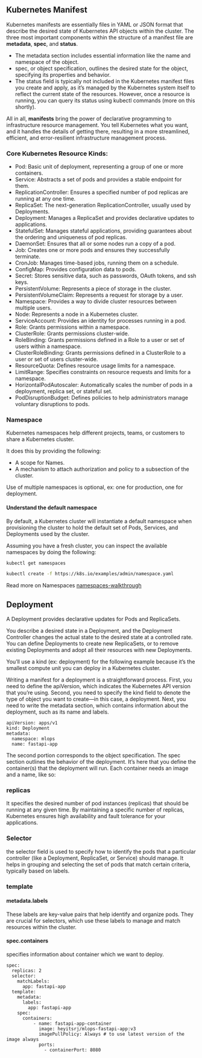 ## Kubernetes Manifest

Kubernetes manifests are essentially files in YAML or JSON format that describe the desired state of Kubernetes API objects within the cluster. The three most important components within the structure of a manifest file are **metadata**, **spec**, and **status**. 

- The metadata section includes essential information like the name and namespace of the object. 
- spec, or object specification, outlines the desired state for the object, specifying its properties and behavior.
- The status field is typically not included in the Kubernetes manifest files you create and apply, as it’s managed by the Kubernetes system itself to reflect the current state of the resources. However, once a resource is running, you can query its status using kubectl commands (more on this shortly).

All in all, **manifests** bring the power of declarative programming to infrastructure resource management. You tell Kubernetes what you want, and it handles the details of getting there, resulting in a more streamlined, efficient, and error-resilient infrastructure management process.

### Core Kubernetes Resource Kinds:

- Pod: Basic unit of deployment, representing a group of one or more containers.
- Service: Abstracts a set of pods and provides a stable endpoint for them.
- ReplicationController: Ensures a specified number of pod replicas are running at any one time.
- ReplicaSet: The next-generation ReplicationController, usually used by Deployments.
- Deployment: Manages a ReplicaSet and provides declarative updates to applications.
- StatefulSet: Manages stateful applications, providing guarantees about the ordering and uniqueness of pod replicas.
- DaemonSet: Ensures that all or some nodes run a copy of a pod.
- Job: Creates one or more pods and ensures they successfully terminate.
- CronJob: Manages time-based jobs, running them on a schedule.
- ConfigMap: Provides configuration data to pods.
- Secret: Stores sensitive data, such as passwords, OAuth tokens, and ssh keys.
- PersistentVolume: Represents a piece of storage in the cluster.
- PersistentVolumeClaim: Represents a request for storage by a user.
- Namespace: Provides a way to divide cluster resources between multiple users.
- Node: Represents a node in a Kubernetes cluster.
- ServiceAccount: Provides an identity for processes running in a pod.
- Role: Grants permissions within a namespace.
- ClusterRole: Grants permissions cluster-wide.
- RoleBinding: Grants permissions defined in a Role to a user or set of users within a namespace.
- ClusterRoleBinding: Grants permissions defined in a ClusterRole to a user or set of users cluster-wide.
- ResourceQuota: Defines resource usage limits for a namespace.
- LimitRange: Specifies constraints on resource requests and limits for a namespace.
- HorizontalPodAutoscaler: Automatically scales the number of pods in a deployment, replica set, or stateful set.
- PodDisruptionBudget: Defines policies to help administrators manage voluntary disruptions to pods.

### Namespace

Kubernetes namespaces help different projects, teams, or customers to share a Kubernetes cluster.

It does this by providing the following:

- A scope for Names.
- A mechanism to attach authorization and policy to a subsection of the cluster.

Use of multiple namespaces is optional, ex: one for production, one for deployment.

#### Understand the default namespace
By default, a Kubernetes cluster will instantiate a default namespace when provisioning the cluster to hold the default set of Pods, Services, and Deployments used by the cluster.

Assuming you have a fresh cluster, you can inspect the available namespaces by doing the following:

```bash
kubectl get namespaces
```

```bash
kubectl create -f https://k8s.io/examples/admin/namespace.yaml
```

Read more on Namespaces [namespaces-walkthrough](https://kubernetes.io/docs/tasks/administer-cluster/namespaces-walkthrough/)

## Deployment

A Deployment provides declarative updates for Pods and ReplicaSets.

You describe a desired state in a Deployment, and the Deployment Controller changes the actual state to the desired state at a controlled rate. You can define Deployments to create new ReplicaSets, or to remove existing Deployments and adopt all their resources with new Deployments.

You’ll use a kind (ex: deployment) for the following example because it’s the smallest compute unit you can deploy in a Kubernetes cluster.

Writing a manifest for a deployment is a straightforward process. First, you need to define the apiVersion, which indicates the Kubernetes API version that you’re using. Second, you need to specify the kind field to denote the type of object you want to create—in this case, a deployment. Next, you need to write the metadata section, which contains information about the deployment, such as its name and labels.

```
apiVersion: apps/v1
kind: Deployment
metadata:
  namespace: mlops
  name: fastapi-app

```

The second portion corresponds to the object specification. The spec section outlines the behavior of the deployment. It’s here that you define the container(s) that the deployment will run. Each container needs an image and a name, like so:

### replicas

It specifies the desired number of pod instances (replicas) that should be running at any given time. By maintaining a specific number of replicas, Kubernetes ensures high availability and fault tolerance for your applications.

### Selector

the selector field is used to specify how to identify the pods that a particular controller (like a Deployment, ReplicaSet, or Service) should manage. It helps in grouping and selecting the set of pods that match certain criteria, typically based on labels.

### template

#### metadata.labels

 These labels are key-value pairs that help identify and organize pods. They are crucial for selectors, which use these labels to manage and match resources within the cluster.

#### spec.containers
 specifies information about container which we want to deploy. 


```
spec:
  replicas: 2
  selector:
    matchLabels:
      app: fastapi-app
  template:
    metadata:
      labels:
        app: fastapi-app
    spec:
      containers:
          - name: fastapi-app-container
            image: heyitsrj/mlops-fastapi-app:v3
            imagePullPolicy: Always # to use latest version of the image always
            ports:
              - containerPort: 8080
```